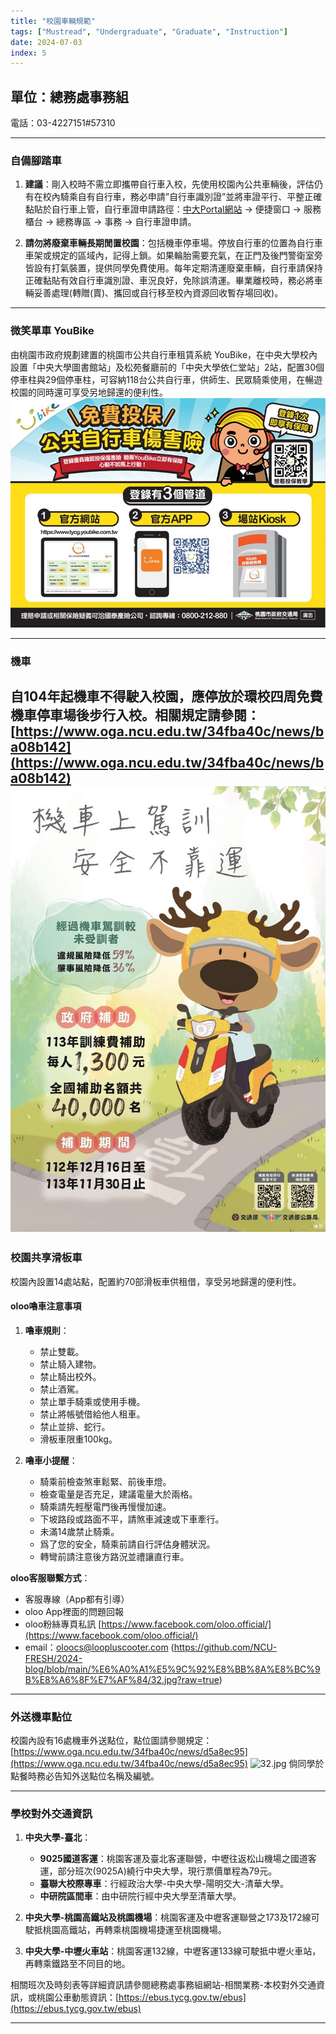 ```yaml
---
title: "校園車輛規範"
tags: ["Mustread", "Undergraduate", "Graduate", "Instruction"]
date: 2024-07-03
index: 5
---
```


## 單位：總務處事務組

電話：03-4227151#57310

---

### 自備腳踏車

1. **建議**：剛入校時不需立即攜帶自行車入校，先使用校園內公共車輛後，評估仍有在校內騎乘自有自行車，務必申請”自行車識別證”並將車證平行、平整正確黏貼於自行車上管，自行車證申請路徑：[中大Portal網站](http://portal.ncu.edu.tw) → 便捷窗口 → 服務櫃台 → 總務專區 → 事務 → 自行車證申請。

2. **請勿將廢棄車輛長期閒置校園**：包括機車停車場。停放自行車的位置為自行車車架或規定的區域內，記得上鎖。如果輪胎需要充氣，在正門及後門警衛室旁皆設有打氣裝置，提供同學免費使用。每年定期清運廢棄車輛，自行車請保持正確黏貼有效自行車識別證、車況良好，免除誤清運。畢業離校時，務必將車輛妥善處理(轉贈(賣)、攜回或自行移至校內資源回收暫存場回收)。

---

### 微笑單車 YouBike

由桃園市政府規劃建置的桃園市公共自行車租賃系統 YouBike，在中央大學校內設置「中央大學圖書館站」及松苑餐廳前的「中央大學依仁堂站」2站，配置30個停車柱與29個停車柱，可容納118台公共自行車，供師生、民眾騎乘使用，在暢遊校園的同時還可享受另地歸還的便利性。
![圖片1.jpg](https://github.com/NCU-FRESH/2024-blog/blob/main/%E6%A0%A1%E5%9C%92%E8%BB%8A%E8%BC%9B%E8%A6%8F%E7%AF%84/%E5%9C%96%E7%89%871.jpg?raw=true)

---

### 機車

自104年起機車不得駛入校園，應停放於環校四周免費機車停車場後步行入校。相關規定請參閱：[https://www.oga.ncu.edu.tw/34fba40c/news/ba08b142](https://www.oga.ncu.edu.tw/34fba40c/news/ba08b142)
![圖片2.jpg](https://github.com/NCU-FRESH/2024-blog/blob/main/%E6%A0%A1%E5%9C%92%E8%BB%8A%E8%BC%9B%E8%A6%8F%E7%AF%84/%E5%9C%96%E7%89%872.jpg?raw=true)
---

### 校園共享滑板車

校園內設置14處站點，配置約70部滑板車供租借，享受另地歸還的便利性。

#### oloo嚕車注意事項

1. **嚕車規則**：
   - 禁止雙載。
   - 禁止騎入建物。
   - 禁止騎出校外。
   - 禁止酒駕。
   - 禁止單手騎乘或使用手機。
   - 禁止將帳號借給他人租車。
   - 禁止並排、蛇行。
   - 滑板車限重100kg。

2. **嚕車小提醒**：
   - 騎乘前檢查煞車鬆緊、前後車燈。
   - 檢查電量是否充足，建議電量大於兩格。
   - 騎乘請先輕壓電門後再慢慢加速。
   - 下坡路段或路面不平，請煞車減速或下車牽行。
   - 未滿14歲禁止騎乘。
   - 爲了您的安全，騎乘前請自行評估身體狀況。
   - 轉彎前請注意後方路況並禮讓直行車。

**oloo客服聯繫方式**：
- 客服專線（App都有引導）
- oloo App裡面的問題回報
- oloo粉絲專頁私訊 [https://www.facebook.com/oloo.official/](https://www.facebook.com/oloo.official/)
- email：oloocs@loopluscooter.com
(https://github.com/NCU-FRESH/2024-blog/blob/main/%E6%A0%A1%E5%9C%92%E8%BB%8A%E8%BC%9B%E8%A6%8F%E7%AF%84/32.jpg?raw=true)
---

### 外送機車點位

校園內設有16處機車外送點位，點位圖請參閱規定：[https://www.oga.ncu.edu.tw/34fba40c/news/d5a8ec95](https://www.oga.ncu.edu.tw/34fba40c/news/d5a8ec95)
![32.jpg](https://www.oga.ncu.edu.tw/34fba40c/news/d5a8ec95)
倘同學於點餐時務必告知外送點位名稱及編號。

---

### 學校對外交通資訊

1. **中央大學-臺北**：
   - **9025國道客運**：桃園客運及臺北客運聯營，中壢往返松山機場之國道客運，部分班次(9025A)繞行中央大學，現行票價單程為79元。
   - **臺聯大校際專車**：行經政治大學-中央大學-陽明交大-清華大學。
   - **中研院區間車**：由中研院行經中央大學至清華大學。

2. **中央大學-桃園高鐵站及桃園機場**：桃園客運及中壢客運聯營之173及172線可駛抵桃園高鐵站，再轉乘桃園機場捷運至桃園機場。

3. **中央大學-中壢火車站**：桃園客運132線，中壢客運133線可駛抵中壢火車站，再轉乘鐵路至不同目的地。

相關班次及時刻表等詳細資訊請參閱總務處事務組網站-相關業務-本校對外交通資訊，或桃園公車動態資訊：[https://ebus.tycg.gov.tw/ebus](https://ebus.tycg.gov.tw/ebus)

---
